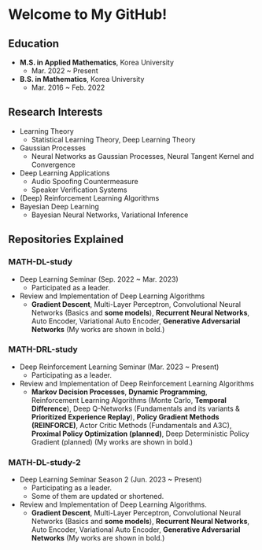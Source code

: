 # Welcome to My GitHub!

## Education
- **M.S. in Applied Mathematics**, Korea University
  - Mar. 2022 ~ Present 
- **B.S. in Mathematics**, Korea University
  - Mar. 2016 ~ Feb. 2022

## Research Interests
- Learning Theory
  - Statistical Learning Theory, Deep Learning Theory
- Gaussian Processes
  - Neural Networks as Gaussian Processes, Neural Tangent Kernel and Convergence
- Deep Learning Applications
  - Audio Spoofing Countermeasure
  - Speaker Verification Systems
- (Deep) Reinforcement Learning Algorithms
- Bayesian Deep Learning
  - Bayesian Neural Networks, Variational Inference

## Repositories Explained

### MATH-DL-study
- Deep Learning Seminar (Sep. 2022 ~ Mar. 2023)
  - Participated as a leader.
- Review and Implementation of Deep Learning Algorithms
  - **Gradient Descent**, Multi-Layer Perceptron, Convolutional Neural Networks (Basics and **some models**), **Recurrent Neural Networks**, Auto Encoder, Variational Auto Encoder, **Generative Adversarial Networks** (My works are shown in bold.)

### MATH-DRL-study
- Deep Reinforcement Learning Seminar (Mar. 2023 ~ Present)
  - Participating as a leader.
- Review and Implementation of Deep Reinforcement Learning Algorithms
  - **Markov Decision Processes**, **Dynamic Programming**, Reinforcement Learning Algorithms (Monte Carlo, **Temporal Difference**), Deep Q-Networks (Fundamentals and its variants & **Prioritized Experience Replay**), **Policy Gradient Methods (REINFORCE)**, Actor Critic Methods (Fundamentals and A3C), **Proximal Policy Optimization (planned)**, Deep Deterministic Policy Gradient (planned) (My works are shown in bold.)
   
### MATH-DL-study-2
- Deep Learning Seminar Season 2 (Jun. 2023 ~ Present)
  - Participating as a leader.
  - Some of them are updated or shortened.
- Review and Implementation of Deep Learning Algorithms. 
  - **Gradient Descent**, Multi-Layer Perceptron, Convolutional Neural Networks (Basics and **some models**), **Recurrent Neural Networks**, Auto Encoder, Variational Auto Encoder, **Generative Adversarial Networks** (My works are shown in bold.)


<!--
**smfelixchoi/smfelixchoi** is a ✨ _special_ ✨ repository because its `README.md` (this file) appears on your GitHub profile.

Here are some ideas to get you started:

- 🔭 I’m currently working on ...
- 🌱 I’m currently learning ...
- 👯 I’m looking to collaborate on ...
- 🤔 I’m looking for help with ...
- 💬 Ask me about ...
- 📫 How to reach me: ...
- 😄 Pronouns: ...
- ⚡ Fun fact: ...
-->
